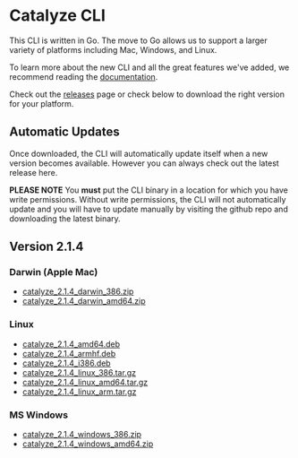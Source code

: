 # Catalyze CLI

This CLI is written in Go. The move to Go allows us to support a larger variety of platforms including Mac, Windows, and Linux.

To learn more about the new CLI and all the great features we've added, we recommend reading the [documentation](https://github.com/catalyzeio/cli/blob/master/Docs.md).

Check out the [releases](https://github.com/catalyzeio/cli/releases) page or check below to download the right version for your platform.

## Automatic Updates

Once downloaded, the CLI will automatically update itself when a new version becomes available. However you can always check out the latest release here.

**PLEASE NOTE** You **must** put the CLI binary in a location for which you have write permissions. Without write permissions, the CLI will not automatically update and you will have to update manually by visiting the github repo and downloading the latest binary.

## Version 2.1.4

### Darwin (Apple Mac)

 * [catalyze\_2.1.4\_darwin\_386.zip](https://github.com/catalyzeio/cli/releases/download/2.1.4/catalyze_2.1.4_darwin_386.zip)
 * [catalyze\_2.1.4\_darwin\_amd64.zip](https://github.com/catalyzeio/cli/releases/download/2.1.4/catalyze_2.1.4_darwin_amd64.zip)

### Linux

 * [catalyze\_2.1.4\_amd64.deb](https://github.com/catalyzeio/cli/releases/download/2.1.4/catalyze_2.1.4_amd64.deb)
 * [catalyze\_2.1.4\_armhf.deb](https://github.com/catalyzeio/cli/releases/download/2.1.4/catalyze_2.1.4_armhf.deb)
 * [catalyze\_2.1.4\_i386.deb](https://github.com/catalyzeio/cli/releases/download/2.1.4/catalyze_2.1.4_i386.deb)
 * [catalyze\_2.1.4\_linux\_386.tar.gz](https://github.com/catalyzeio/cli/releases/download/2.1.4/catalyze_2.1.4_linux_386.tar.gz)
 * [catalyze\_2.1.4\_linux\_amd64.tar.gz](https://github.com/catalyzeio/cli/releases/download/2.1.4/catalyze_2.1.4_linux_amd64.tar.gz)
 * [catalyze\_2.1.4\_linux\_arm.tar.gz](https://github.com/catalyzeio/cli/releases/download/2.1.4/catalyze_2.1.4_linux_arm.tar.gz)

### MS Windows

 * [catalyze\_2.1.4\_windows\_386.zip](https://github.com/catalyzeio/cli/releases/download/2.1.4/catalyze_2.1.4_windows_386.zip)
 * [catalyze\_2.1.4\_windows\_amd64.zip](https://github.com/catalyzeio/cli/releases/download/2.1.4/catalyze_2.1.4_windows_amd64.zip)
